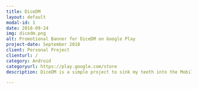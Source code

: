 ```yaml
---
title: DiceDM
layout: default
modal-id: 1
date: 2018-09-24
img: dicedm.png
alt: Promotional Banner for DiceDM on Google Play
project-date: September 2018
client: Personal Project
clienturl: /
category: Android
categoryurl: https://play.google.com/store
description: DiceDM is a simple project to sink my teeth into the Mobile App market & Google Play setup and release. It's a simple Dice Throwing App that should allow you to do any kind of crazy rolls that might be required by most TableTop RPGs like Dungeon & Dragon. Buy it for 0.99$ CAN soon in an Google Play store near you ! <a href="/dicedm/index.html">Check it out right in your browser for free</a>

---
```

